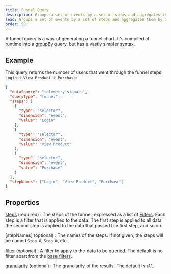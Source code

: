 ```yaml
---
title: Funnel Query
description: Groups a set of events by a set of steps and aggregates them by a set of metrics in the TelemetryDeck Query Language.
lead: Groups a set of events by a set of steps and aggregates them by a set of metrics.
order: 50
---
```


A funnel query is a way of generating a funnel chart. It's compiled at runtime into a [groupBy](/docs/tql/groupBy/) query, but has a vastly simpler syntax.

## Example

This query returns the number of users that went through the funnel steps `Login` -> `View Product` -> `Purchase`:

```json
{
  "dataSource": "telemetry-signals",
  "queryType": "funnel",
  "steps": [
    {
      "type": "selector",
      "dimension": "event",
      "value": "Login"
    },
    {
      "type": "selector",
      "dimension": "event",
      "value": "View Product"
    },
    {
      "type": "selector",
      "dimension": "event",
      "value": "Purchase"
    }
  ],
  "stepNames": ["Login", "View Product", "Purchase"]
}
```

## Properties

[steps](/docs/tql/funnel/steps/) (required)
: The steps of the funnel, expressed as a list of [Filters](/docs/tql/filters/). Each step is a filter that is applied to the data. The first step is applied to all data, the second step is applied to the data that passed the first step, and so on.

[stepNames] (optional)
: The names of the steps. If not given, the steps will be named `Step 0`, `Step 0`, etc.

[filter](/docs/tql/filters/) (optional)
: A filter to apply to the data to be queried. The default is no filter apart from the [base filters](/docs/tql/baseFilters/).

[granularity](/docs/tql/granularity/) (optional)
: The granularity of the results. The default is `all`.
